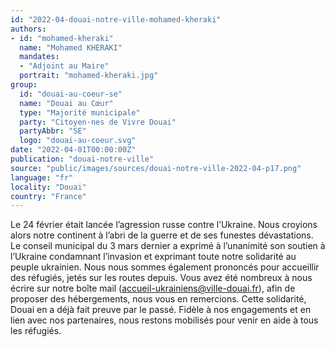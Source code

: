```yaml
---
id: "2022-04-douai-notre-ville-mohamed-kheraki"
authors:
- id: "mohamed-kheraki"
  name: "Mohamed KHERAKI"
  mandates: 
  - "Adjoint au Maire"
  portrait: "mohamed-kheraki.jpg"
group:
  id: "douai-au-coeur-se"
  name: "Douai au Cœur"
  type: "Majorité municipale"
  party: "Citoyen·nes de Vivre Douai"
  partyAbbr: "SE"
  logo: "douai-au-coeur.svg"
date: "2022-04-01T00:00:00Z"
publication: "douai-notre-ville"
source: "public/images/sources/douai-notre-ville-2022-04-p17.png"
language: "fr"
locality: "Douai"
country: "France"
---
```


Le 24 février était lancée l’agression russe contre l’Ukraine. Nous croyions alors notre continent à l’abri de la guerre et de ses funestes dévastations. Le conseil municipal du 3 mars dernier a exprimé à l’unanimité son soutien à l’Ukraine condamnant l’invasion et exprimant toute notre solidarité au peuple ukrainien. Nous nous sommes également prononcés pour accueillir des réfugiés, jetés sur les routes depuis.
Vous avez été nombreux à nous écrire sur notre boîte mail (accueil-ukrainiens@ville-douai.fr), afin de proposer des hébergements, nous vous en remercions. Cette solidarité, Douai en a déjà fait preuve par le passé. Fidèle à nos engagements et en lien avec nos partenaires, nous restons mobilisés pour venir en aide à tous les réfugiés.
